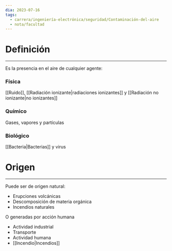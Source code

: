 ```yaml
---
dia: 2023-07-16
tags:
  - carrera/ingeniería-electrónica/seguridad/Contaminación-del-aire
  - nota/facultad
---
```

# Definición
---
Es la presencia en el aire de cualquier agente:

### Física
[[Ruido]], [[Radiación ionizante|radiaciones ionizantes]] y [[Radiación no ionizante|no ionizantes]]

### Químico
Gases, vapores y partículas

### Biológico
[[Bacteria|Bacterias]] y virus

# Origen
---
Puede ser de origen natural:
* Erupciones volcánicas
* Descomposición de materia orgánica
* Incendios naturales

O generadas por acción humana
* Actividad industrial 
* Transporte
* Actividad humana
* [[Incendio|Incendios]]